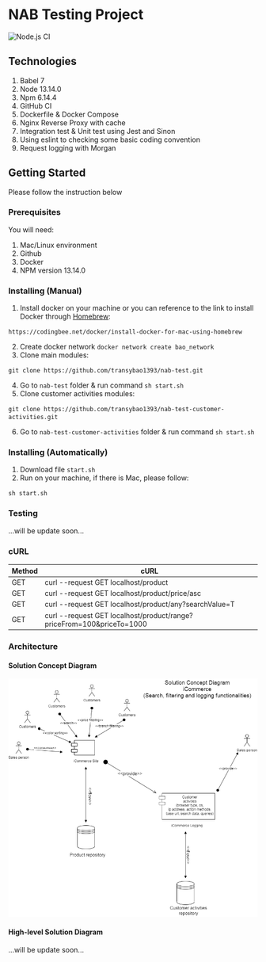 
# NAB Testing Project
![Node.js CI](https://github.com/transybao1393/nab-test/workflows/Node.js%20CI/badge.svg?branch=master)

## Technologies
1. Babel 7
2. Node 13.14.0
3. Npm 6.14.4
4. GitHub CI
5. Dockerfile & Docker Compose
6. Nginx Reverse Proxy with cache
7. Integration test & Unit test using Jest and Sinon
8. Using eslint to checking some basic coding convention
9. Request logging with Morgan

## Getting Started 
Please follow the instruction below

### Prerequisites
You will need:
1. Mac/Linux environment
2. Github
3. Docker
4. NPM version 13.14.0

### Installing (Manual)
1. Install docker on your machine or you can reference to the link to install Docker through [Homebrew](https://docs.brew.sh/Installation):
```
https://codingbee.net/docker/install-docker-for-mac-using-homebrew
```
2. Create docker network `docker network create bao_network`
3. Clone main modules:
```
git clone https://github.com/transybao1393/nab-test.git
```
4. Go to `nab-test` folder & run command `sh start.sh`
5. Clone customer activities modules:
```
git clone https://github.com/transybao1393/nab-test-customer-activities.git
```
6. Go to `nab-test-customer-activities` folder & run command `sh start.sh`

### Installing (Automatically)
1. Download file `start.sh`
2. Run on your machine, if there is Mac, please follow:
```
sh start.sh
```

### Testing
...will be update soon...

### cURL
Method | cURL
-------|-----
GET | curl --request GET localhost/product | json_pp
GET | curl --request GET localhost/product/price/asc | json_pp
GET | curl --request GET localhost/product/any?searchValue=T | json_pp
GET | curl --request GET localhost/product/range?priceFrom=100&priceTo=1000 | json_pp

### Architecture

#### Solution Concept Diagram
![Solution concept](./presentation/solution-concepts.png)

#### High-level Solution Diagram
...will be update soon...